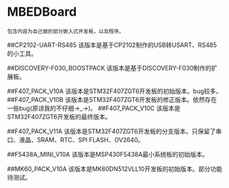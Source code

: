 # MBEDBoard
	包含内容为自己做的部分嵌入式开发板，以及程序。

##CP2102-UART-RS485
	该版本是基于CP2102制作的USB转USART、RS485的小工具。

##DISCOVERY-F030_BOOSTPACK
	该版本是基于DISCOVERY-F030制作的扩展板。
	
##F407_PACK_V10A
	该版本是STM32F407ZGT6开发板的初始版本。bug较多。	
##F407_PACK_V10B
	该版本是STM32F407ZGT6开发板的修正版本。依然存在一些bug(原谅我的不仔细->_->)。
##F407_PACK_V10C
	该版本是STM32F407ZGT6开发板的最终版本。
	
##F407_PACK_V11A
	该版本是STM32F407ZGT6开发板的分支版本。只保留了串口、液晶、SRAM、RTC、SPI FLASH、OV2640。

##F5438A_MINI_V10A
	该版本是MSP430F5438A最小系统板的初始版本。

##MK60_PACK_V10A
	该版本是MK60DN512VLL10开发板的初始版本。部分功能待测试。